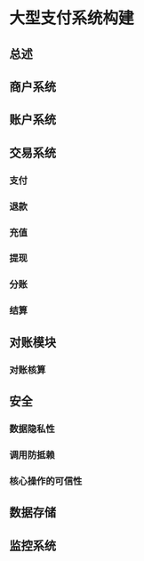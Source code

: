 # 大型支付系统构建

## 总述

## 商户系统

## 账户系统

## 交易系统

### 支付

### 退款

### 充值

### 提现

### 分账

### 结算

## 对账模块

### 对账核算

## 安全

### 数据隐私性

### 调用防抵赖

### 核心操作的可信性

## 数据存储

## 监控系统